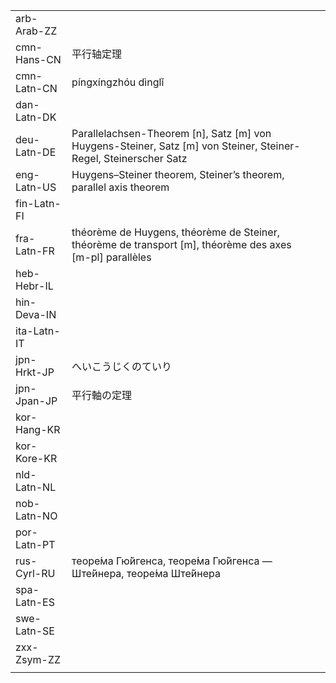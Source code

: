 | | | |
|-|-|-|
| arb-Arab-ZZ |  |  |
| cmn-Hans-CN | 平行轴定理 |  |
| cmn-Latn-CN | píngxíngzhóu dìnglǐ |  |
| dan-Latn-DK |  |  |
| deu-Latn-DE | Parallelachsen-Theorem [n], Satz [m] von Huygens-Steiner, Satz [m] von Steiner, Steiner-Regel, Steinerscher Satz |  |
| eng-Latn-US | Huygens–Steiner theorem, Steiner’s theorem, parallel axis theorem |  |
| fin-Latn-FI |  |  |
| fra-Latn-FR | théorème de Huygens, théorème de Steiner, théorème de transport [m], théorème des axes [m-pl] parallèles |  |
| heb-Hebr-IL |  |  |
| hin-Deva-IN |  |  |
| ita-Latn-IT |  |  |
| jpn-Hrkt-JP | へいこうじくのていり |  |
| jpn-Jpan-JP | 平行軸の定理 |  |
| kor-Hang-KR |  |  |
| kor-Kore-KR |  |  |
| nld-Latn-NL |  |  |
| nob-Latn-NO |  |  |
| por-Latn-PT |  |  |
| rus-Cyrl-RU | теоре́ма Гю́йгенса, теоре́ма Гю́йгенса — Ште́йнера, теоре́ма Ште́йнера |  |
| spa-Latn-ES |  |  |
| swe-Latn-SE |  |  |
| zxx-Zsym-ZZ |  |  |
|  |  |  |